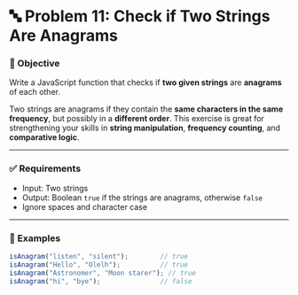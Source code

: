 # 🔤 Problem 11: Check if Two Strings Are Anagrams

### 📄 Objective

Write a JavaScript function that checks if **two given strings** are **anagrams** of each other.

Two strings are anagrams if they contain the **same characters in the same frequency**, but possibly in a **different order**. This exercise is great for strengthening your skills in **string manipulation**, **frequency counting**, and **comparative logic**.

---

### ✅ Requirements

- Input: Two strings
- Output: Boolean `true` if the strings are anagrams, otherwise `false`
- Ignore spaces and character case

---

### 🧪 Examples

```js
isAnagram("listen", "silent");        // true
isAnagram("Hello", "Olelh");          // true
isAnagram("Astronomer", "Moon starer"); // true
isAnagram("hi", "bye");               // false
